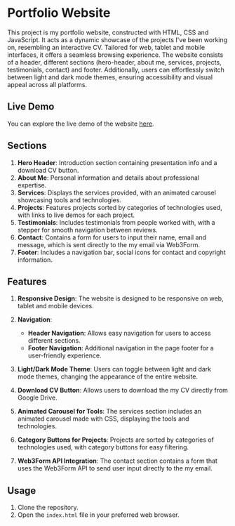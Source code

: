 # Portfolio Website

This project is my portfolio website, constructed with HTML, CSS and JavaScript. It acts as a dynamic showcase of the projects I've been working on, resembling an interactive CV. Tailored for web, tablet and mobile interfaces, it offers a seamless browsing experience. The website consists of a header, different sections (hero-header, about me, services, projects, testimonials, contact) and footer. Additionally, users can effortlessly switch between light and dark mode themes, ensuring accessibility and visual appeal across all platforms.

## Live Demo

You can explore the live demo of the website [here](https://portofolio-website-theta.vercel.app/).

## Sections

1. **Hero Header**: Introduction section containing presentation info and a download CV button.
2. **About Me**: Personal information and details about professional expertise.
3. **Services**: Displays the services provided, with an animated carousel showcasing tools and technologies.
4. **Projects**: Features projects sorted by categories of technologies used, with links to live demos for each project.
5. **Testimonials**: Includes testimonials from people worked with, with a stepper for smooth navigation between reviews.
6. **Contact**: Contains a form for users to input their name, email and message, which is sent directly to the my email via Web3Form.
7. **Footer**: Includes a navigation bar, social icons for contact and copyright information.

## Features

1. **Responsive Design**: The website is designed to be responsive on web, tablet and mobile devices.

2. **Navigation**:

   - **Header Navigation**: Allows easy navigation for users to access different sections.
   - **Footer Navigation**: Additional navigation in the page footer for a user-friendly experience.

3. **Light/Dark Mode Theme**: Users can toggle between light and dark mode themes, changing the appearance of the entire website.

4. **Download CV Button**: Allows users to download the my CV directly from Google Drive.

5. **Animated Carousel for Tools**: The services section includes an animated carousel made with CSS, displaying the tools and technologies.

6. **Category Buttons for Projects**: Projects are sorted by categories of technologies used, with category buttons for easy filtering.

7. **Web3Form API Integration**: The contact section contains a form that uses the Web3Form API to send user input directly to the my email.

## Usage

1. Clone the repository.
2. Open the `index.html` file in your preferred web browser.
